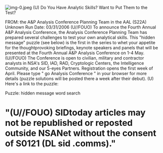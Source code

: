 ![img-0.jpeg](img-0.jpeg)
(U) Do You Have Analytic Skills? Want to Put Them to the Test?

FROM: the A\&P Analysis Conference Planning Team in the AAL (S22A) Unknown
Run Date: 03/31/2006
(U//FOUO) To announce the Fourth Annual A\&P Analysis Conference, the Analysis Conference Planning Team has prepared several challenges to test your own analytical skills. This "hidden message" puzzle (see below) is the first in the series to whet your appetite for the thoughtprovoking briefings, keynote speakers and panels that will be presented at the Fourth Annual A\&P Analysis Conference on 1-4 May.
(U//FOUO) The Conference is open to civilian, military and contractor analysts in NSA's SID, IAD, RAD, Cryptologic Centers, the Intelligence Community, and our 5-eyes Partners.
Registration opens the first week of April. Please type " go Analysis Conference " in your browser for more details (puzzle solutions will be posted there a week after their debut).
(U) Here's a link to the puzzle:

Puzzle: hidden message word search

# "(U//FOUO) SIDtoday articles may not be republished or reposted outside NSANet without the consent of S0121 (DL sid .comms)."
